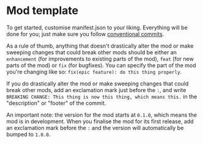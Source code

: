 # Mod template
To get started, customise manifest.json to your liking. Everything will be done for you; just make sure you follow [conventional commits](https://www.conventionalcommits.org/en/v1.0.0).

As a rule of thumb, anything that doesn't drastically alter the mod or make sweeping changes that could break other mods should be either an `enhancement` (for improvements to existing parts of the mod), `feat` (for new parts of the mod) or `fix` (for bugfixes). You can specify the part of the mod you're changing like so: `fix(epic feature): do this thing properly`.

If you do drastically alter the mod or make sweeping changes that could break other mods, add an exclamation mark just before the `:`, and write `BREAKING CHANGE: This thing is now this thing, which means this.` in the "description" or "footer" of the commit.

An important note: the version for the mod starts at `0.1.0`, which means the mod is in development. When you finalise the mod for its first release, add an exclamation mark before the `:` and the version will automatically be bumped to `1.0.0`.